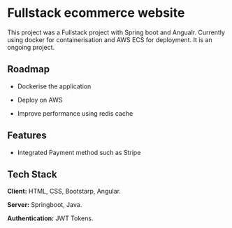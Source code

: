 
# Fullstack ecommerce website

This project was a Fullstack project with Spring boot and Angualr. Currently using docker for containerisation and AWS ECS for deployment. It is an ongoing project.


## Roadmap

- Dockerise the application

- Deploy on AWS

- Improve performance using redis cache


## Features

- Integrated Payment method such as Stripe


## Tech Stack

**Client:** HTML, CSS, Bootstarp, Angular.

**Server:** Springboot, Java.

**Authentication:** JWT Tokens.

